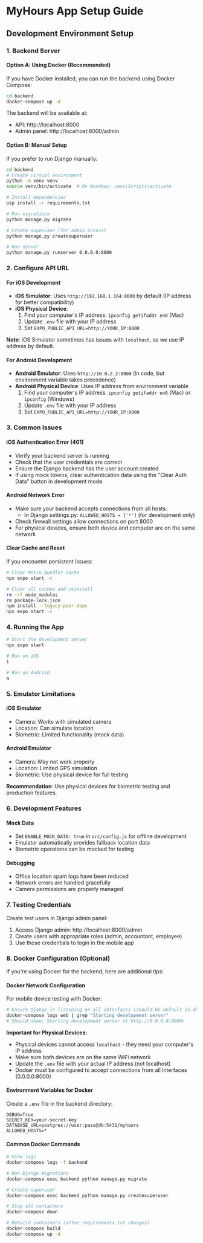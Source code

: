 # MyHours App Setup Guide

## Development Environment Setup

### 1. Backend Server

#### Option A: Using Docker (Recommended)
If you have Docker installed, you can run the backend using Docker Compose:
```bash
cd backend
docker-compose up -d
```

The backend will be available at:
- API: http://localhost:8000
- Admin panel: http://localhost:8000/admin

#### Option B: Manual Setup
If you prefer to run Django manually:
```bash
cd backend
# Create virtual environment
python -m venv venv
source venv/bin/activate  # On Windows: venv\Scripts\activate

# Install dependencies
pip install -r requirements.txt

# Run migrations
python manage.py migrate

# Create superuser (for admin access)
python manage.py createsuperuser

# Run server
python manage.py runserver 0.0.0.0:8000
```

### 2. Configure API URL

#### For iOS Development
- **iOS Simulator**: Uses `http://192.168.1.164:8000` by default (IP address for better compatibility)
- **iOS Physical Device**: 
  1. Find your computer's IP address: `ipconfig getifaddr en0` (Mac)
  2. Update `.env` file with your IP address
  3. Set `EXPO_PUBLIC_API_URL=http://YOUR_IP:8000`
  
**Note**: iOS Simulator sometimes has issues with `localhost`, so we use IP address by default.

#### For Android Development
- **Android Emulator**: Uses `http://10.0.2.2:8000` (in code, but environment variable takes precedence)
- **Android Physical Device**: Uses IP address from environment variable
  1. Find your computer's IP address: `ipconfig getifaddr en0` (Mac) or `ipconfig` (Windows)
  2. Update `.env` file with your IP address
  3. Set `EXPO_PUBLIC_API_URL=http://YOUR_IP:8000`

### 3. Common Issues

#### iOS Authentication Error (401)
- Verify your backend server is running
- Check that the user credentials are correct
- Ensure the Django backend has the user account created
- If using mock tokens, clear authentication data using the "Clear Auth Data" button in development mode

#### Android Network Error
- Make sure your backend accepts connections from all hosts:
  - In Django settings.py: `ALLOWED_HOSTS = ['*']` (for development only)
- Check firewall settings allow connections on port 8000
- For physical devices, ensure both device and computer are on the same network

#### Clear Cache and Reset
If you encounter persistent issues:
```bash
# Clear Metro bundler cache
npx expo start -c

# Clear all caches and reinstall
rm -rf node_modules
rm package-lock.json
npm install --legacy-peer-deps
npx expo start -c
```

### 4. Running the App

```bash
# Start the development server
npx expo start

# Run on iOS
i

# Run on Android
a
```

### 5. Emulator Limitations

#### iOS Simulator
- Camera: Works with simulated camera
- Location: Can simulate location
- Biometric: Limited functionality (mock data)

#### Android Emulator
- Camera: May not work properly
- Location: Limited GPS simulation
- Biometric: Use physical device for full testing

**Recommendation**: Use physical devices for biometric testing and production features.

### 6. Development Features

#### Mock Data
- Set `ENABLE_MOCK_DATA: true` in `src/config.js` for offline development
- Emulator automatically provides fallback location data
- Biometric operations can be mocked for testing

#### Debugging
- Office location spam logs have been reduced
- Network errors are handled gracefully
- Camera permissions are properly managed

### 7. Testing Credentials
Create test users in Django admin panel:
1. Access Django admin: http://localhost:8000/admin
2. Create users with appropriate roles (admin, accountant, employee)
3. Use those credentials to login in the mobile app

### 8. Docker Configuration (Optional)

If you're using Docker for the backend, here are additional tips:

#### Docker Network Configuration
For mobile device testing with Docker:
```bash
# Ensure Django is listening on all interfaces (should be default in docker-compose)
docker-compose logs web | grep "Starting development server"
# Should show: Starting development server at http://0.0.0.0:8000/
```

**Important for Physical Devices:**
- Physical devices cannot access `localhost` - they need your computer's IP address
- Make sure both devices are on the same WiFi network
- Update the `.env` file with your actual IP address (not localhost)
- Docker must be configured to accept connections from all interfaces (0.0.0.0:8000)

#### Environment Variables for Docker
Create a `.env` file in the backend directory:
```env
DEBUG=True
SECRET_KEY=your-secret-key
DATABASE_URL=postgres://user:pass@db:5432/myhours
ALLOWED_HOSTS=*
```

#### Common Docker Commands
```bash
# View logs
docker-compose logs -f backend

# Run Django migrations
docker-compose exec backend python manage.py migrate

# Create superuser
docker-compose exec backend python manage.py createsuperuser

# Stop all containers
docker-compose down

# Rebuild containers (after requirements.txt changes)
docker-compose build
docker-compose up -d
```
